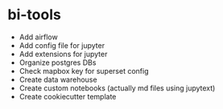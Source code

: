 
# bi-tools

- Add airflow
- Add config file for jupyter
- Add extensions for jupyter
- Organize postgres DBs
- Check mapbox key for superset config
- Create data warehouse
- Create custom notebooks (actually md files using jupytext)
- Create cookiecutter template
